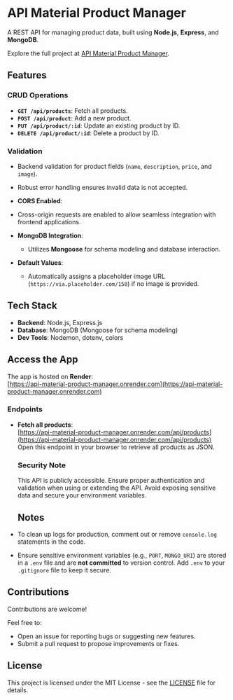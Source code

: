 # API Material Product Manager

A REST API for managing product data, built using **Node.js**, **Express**, and **MongoDB**.

Explore the full project at [API Material Product Manager](https://react-ts-material-product-manager.vercel.app/).

## Features

### CRUD Operations

- **`GET /api/products`**: Fetch all products.
- **`POST /api/product`**: Add a new product.
- **`PUT /api/product/:id`**: Update an existing product by ID.
- **`DELETE /api/product/:id`**: Delete a product by ID.

### Validation

- Backend validation for product fields (`name`, `description`, `price`, and `image`).
- Robust error handling ensures invalid data is not accepted.

- **CORS Enabled**:
- Cross-origin requests are enabled to allow seamless integration with frontend applications.

- **MongoDB Integration**:

  - Utilizes **Mongoose** for schema modeling and database interaction.

- **Default Values**:

  - Automatically assigns a placeholder image URL (`https://via.placeholder.com/150`) if no image is provided.

## Tech Stack

- **Backend**: Node.js, Express.js
- **Database**: MongoDB (Mongoose for schema modeling)
- **Dev Tools**: Nodemon, dotenv, colors

## Access the App

The app is hosted on **Render**:  
[https://api-material-product-manager.onrender.com](https://api-material-product-manager.onrender.com)

### Endpoints

- **Fetch all products**:  
   [https://api-material-product-manager.onrender.com/api/products](https://api-material-product-manager.onrender.com/api/products)  
   Open this endpoint in your browser to retrieve all products as JSON.

  ### Security Note

  This API is publicly accessible. Ensure proper authentication and validation when using or extending the API. Avoid exposing sensitive data and secure your environment variables.

  ## Notes

- To clean up logs for production, comment out or remove `console.log` statements in the code.
- Ensure sensitive environment variables (e.g., `PORT`, `MONGO_URI`) are stored in a `.env` file and are **not committed** to version control. Add `.env` to your `.gitignore` file to keep it secure.

## Contributions

Contributions are welcome!

Feel free to:

- Open an issue for reporting bugs or suggesting new features.
- Submit a pull request to propose improvements or fixes.

## License

This project is licensed under the MIT License - see the [LICENSE](./LICENCE) file for details.
